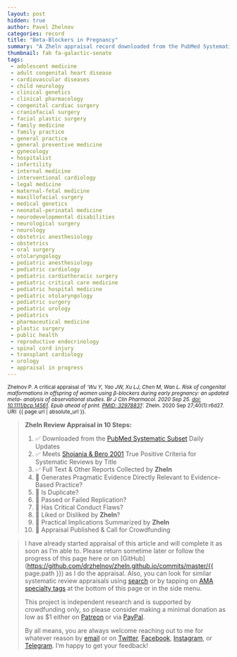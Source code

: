 ```yaml
---
layout: post
hidden: true
author: Pavel Zhelnov
categories: record
title: "Beta-Blockers in Pregnancy"
summary: "A Zheln appraisal record downloaded from the PubMed Systematic Subset daily updates."
thumbnail: fab fa-galactic-senate
tags:
 - adolescent medicine
 - adult congenital heart disease
 - cardiovascular diseases
 - child neurology
 - clinical genetics
 - clinical pharmacology
 - congenital cardiac surgery
 - craniofacial surgery
 - facial plastic surgery
 - family medicine
 - family practice
 - general practice
 - general preventive medicine
 - gynecology
 - hospitalist
 - infertility
 - internal medicine
 - interventional cardiology
 - legal medicine
 - maternal-fetal medicine
 - maxillofacial surgery
 - medical genetics
 - neonatal-perinatal medicine
 - neurodevelopmental disabilities
 - neurological surgery
 - neurology
 - obstetric anesthesiology
 - obstetrics
 - oral surgery
 - otolaryngology
 - pediatric anesthesiology
 - pediatric cardiology
 - pediatric cardiothoracic surgery
 - pediatric critical care medicine
 - pediatric hospital medicine
 - pediatric otolaryngology
 - pediatric surgery
 - pediatric urology
 - pediatrics
 - pharmaceutical medicine
 - plastic surgery
 - public health
 - reproductive endocrinology
 - spinal cord injury
 - transplant cardiology
 - urology
 - appraisal in progress
---
```


<small id="citation">Zhelnov P. A critical appraisal of _‘Wu Y, Yao JW, Xu LJ, Chen M, Wan L. Risk of congenital malformations in offspring of women using β-blockers during early pregnancy: an updated meta- analysis of observational studies. Br J Clin Pharmacol. 2020 Sep 25. [doi: 10.1111/bcp.14561](https://doi.org/10.1111/bcp.14561). Epub ahead of print. [PMID: 32978831](https://pubmed.gov/32978831)’._ Zheln. 2020 Sep 27;40(1):r6d27. URI: {{ page.url | absolute_url }}.</small>

> **Zheln Review Appraisal in 10 Steps:**
>
> 1. ✅ Downloaded from the [PubMed Systematic Subset](https://github.com/p1m-ortho/qs-global-ortho-search-queries/blob/global-sr-query/README.md) Daily Updates
> 2. ✅ Meets [Shojania & Bero 2001](https://www.researchgate.net/publication/11820967_Taking_Advantage_of_the_Explosion_of_Systematic_Reviews_An_Efficient_MEDLINE_Search_Strategy) True Positive Criteria for Systematic Reviews by Title
> 3. ✅ Full Text & Other Reports Collected by **Zheln**
> 4. 🔄 Generates Pragmatic Evidence Directly Relevant to Evidence-Based Practice?
> 5. 🔄 Is Duplicate?
> 6. 🔄 Passed or Failed Replication?
> 7. 🔄 Has Critical Conduct Flaws?
> 8. 🔄 Liked or Disliked by **Zheln**?
> 9. 🔄 Practical Implications Summarized by **Zheln**
> 10. 🔄 Appraisal Published & Call for Crowdfunding

> I have already started appraisal of this article and will complete it as soon as I’m able to. Please return sometime later or follow the progress of this page here or on [GitHub](https://github.com/drzhelnov/zheln.github.io/commits/master/{{ page.path }}) as I do the appraisal. Also, you can look for similar systematic review appraisals using [search](/search/) or by tapping on [AMA specialty tags](/browse/) at the bottom of this page or in the side menu.
>
> This project is independent research and is supported by crowdfunding only, so please consider making a minimal donation as low as $1 either on [Patreon](https://patreon.com/zheln) or via [PayPal](https://paypal.me/pjelnov).
>
> By all means, you are always welcome reaching out to me for whatever reason by [email](mailto:pavel@zheln.com) or on [Twitter](https://twitter.com/drzhelnov), [Facebook](https://facebook.com/drzhelnov), [Instagram](https://instagram.com/igzheln), or [Telegram](https://t.me/drzhelnov). I’m happy to get your feedback!
